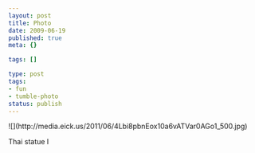 ```yaml
---
layout: post
title: Photo
date: 2009-06-19
published: true
meta: {}

tags: []

type: post
tags:
- fun
- tumble-photo
status: publish
---
```

<div class="figure">            ![](http://media.eick.us/2011/06/4Lbi8pbnEox10a6vATVar0AGo1_500.jpg)        </div>

Thai statue I

